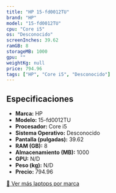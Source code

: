 ```yaml
---
title: "HP 15-fd0012TU"
brand: "HP"
model: "15-fd0012TU"
cpu: "Core i5"
os: "Desconocido"
screenInches: 39.62
ramGB: 8
storageMB: 1000
gpu: ""
weightKg: null
price: 794.96
tags: ["HP", "Core i5", "Desconocido"]
---
```

## Especificaciones

- **Marca:** HP
- **Modelo:** 15-fd0012TU
- **Procesador:** Core i5
- **Sistema Operativo:** Desconocido
- **Pantalla (pulgadas):** 39.62
- **RAM (GB):** 8
- **Almacenamiento (MB):** 1000
- **GPU:** N/D
- **Peso (kg):** N/D
- **Precio:** 794.96

[:rocket: Ver más laptops por marca](/brand/hp)
